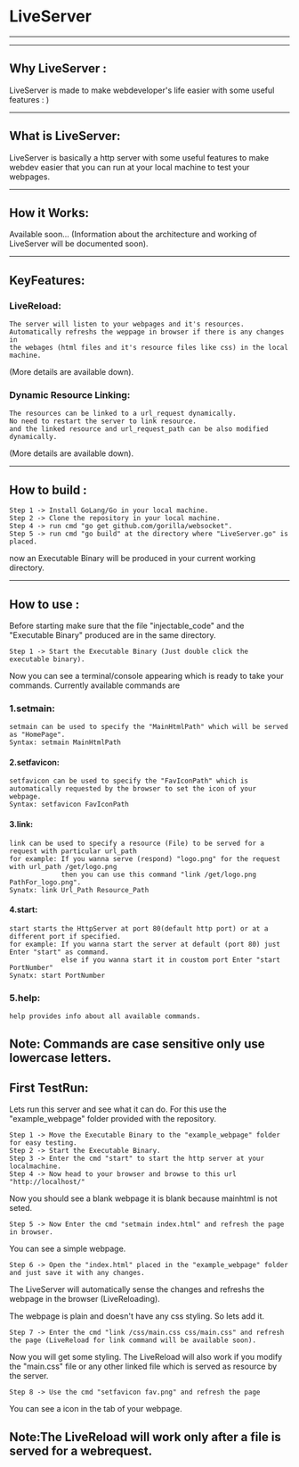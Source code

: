 # LiveServer

---
---

## Why LiveServer :

LiveServer is made to make webdeveloper's life easier with some useful features : ) 

---
## What is LiveServer:

LiveServer is basically a http server with some useful features to make webdev easier that you can
run at your local machine to test your webpages.

---
## How it Works:

Available soon... (Information about the architecture and working of LiveServer will be documented soon).

---
## KeyFeatures: 
    
### LiveReload:
    
    The server will listen to your webpages and it's resources.
    Automatically refreshs the weppage in browser if there is any changes in 
    the webages (html files and it's resource files like css) in the local machine.
(More details are available down).

### Dynamic Resource Linking:
    
    The resources can be linked to a url_request dynamically.
    No need to restart the server to link resource.
    and the linked resource and url_request_path can be also modified dynamically.
(More details are available down).
    
---

## How to build :

    Step 1 -> Install GoLang/Go in your local machine.
    Step 2 -> Clone the repository in your local machine.    
    Step 4 -> run cmd "go get github.com/gorilla/websocket".
    Step 5 -> run cmd "go build" at the directory where "LiveServer.go" is placed.    
now an Executable Binary will be produced in your current working directory.

---

## How to use :

Before starting make sure that the file "injectable_code" and the "Executable Binary" produced are in the same directory.
    
    Step 1 -> Start the Executable Binary (Just double click the executable binary).
    
Now you can see a terminal/console appearing which is ready to take your commands.
Currently available commands are 
                            
### 1.setmain:

    setmain can be used to specify the "MainHtmlPath" which will be served as "HomePage".
    Syntax: setmain MainHtmlPath

#### 2.setfavicon:

    setfavicon can be used to specify the "FavIconPath" which is automatically requested by the browser to set the icon of your webpage.
    Syntax: setfavicon FavIconPath

#### 3.link:
    
    link can be used to specify a resource (File) to be served for a request with particular url_path
    for example: If you wanna serve (respond) "logo.png" for the request with url_path /get/logo.png 
                 then you can use this command "link /get/logo.png PathFor_logo.png".
    Synatx: link Url_Path Resource_Path    
                

#### 4.start:
    
    start starts the HttpServer at port 80(default http port) or at a different port if specified.
    for example: If you wanna start the server at default (port 80) just Enter "start" as command.
                 else if you wanna start it in coustom port Enter "start PortNumber"
    Synatx: start PortNumber
    
### 5.help:
    
    help provides info about all available commands.    
Note: Commands are case sensitive only use lowercase letters.
---

## First TestRun:
    
Lets run this server and see what it can do. For this use the "example_webpage" folder provided with the repository.
    
    Step 1 -> Move the Executable Binary to the "example_webpage" folder for easy testing.
    Step 2 -> Start the Executable Binary.
    Step 3 -> Enter the cmd "start" to start the http server at your localmachine.
    Step 4 -> Now head to your browser and browse to this url "http://localhost/"
Now you should see a blank webpage it is blank because mainhtml is not seted.
    
    Step 5 -> Now Enter the cmd "setmain index.html" and refresh the page in browser.
You can see a simple webpage.

    Step 6 -> Open the "index.html" placed in the "example_webpage" folder and just save it with any changes. 
The LiveServer will automatically sense the changes and refreshs the webpage in the browser (LiveReloading).

The webpage is plain and doesn't have any css styling. So lets add it.
    
    Step 7 -> Enter the cmd "link /css/main.css css/main.css" and refresh the page (LiveReload for link command will be available soon).
Now you will get some styling.
The LiveReload will also work if you modify the "main.css" file or any other linked file which is served as resource by the server.
    
    Step 8 -> Use the cmd "setfavicon fav.png" and refresh the page 
You can see a icon in the tab of your webpage.

Note:The LiveReload will work only after a file is served for a webrequest.
---
